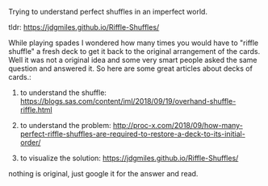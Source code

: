 Trying to understand perfect shuffles in an imperfect world.

tldr: https://jdgmiles.github.io/Riffle-Shuffles/ 

While playing spades I wondered how many times you would have to "riffle shuffle" a fresh deck to get it back to the original arrangement of the cards. Well it was not a original idea and some very smart people asked the same question and answered it. So here are some great articles about decks of cards.:

1) to understand the shuffle:
https://blogs.sas.com/content/iml/2018/09/19/overhand-shuffle-riffle.html

2) to understand the problem:
http://proc-x.com/2018/09/how-many-perfect-riffle-shuffles-are-required-to-restore-a-deck-to-its-initial-order/

3) to visualize the solution:
https://jdgmiles.github.io/Riffle-Shuffles/

nothing is original, just google it for the answer and read.
